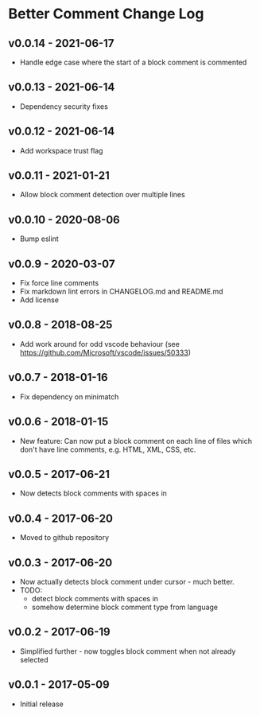 # Better Comment Change Log

## v0.0.14 - 2021-06-17

- Handle edge case where the start of a block comment is commented

## v0.0.13 - 2021-06-14

- Dependency security fixes

## v0.0.12 - 2021-06-14

- Add workspace trust flag

## v0.0.11 - 2021-01-21

- Allow block comment detection over multiple lines

## v0.0.10 - 2020-08-06

- Bump eslint

## v0.0.9 - 2020-03-07

- Fix force line comments
- Fix markdown lint errors in CHANGELOG.md and README.md
- Add license

## v0.0.8 - 2018-08-25

- Add work around for odd vscode behaviour (see <https://github.com/Microsoft/vscode/issues/50333>)

## v0.0.7 - 2018-01-16

- Fix dependency on minimatch

## v0.0.6 - 2018-01-15

- New feature: Can now put a block comment on each line of files which don't have line comments, e.g. HTML, XML, CSS, etc.

## v0.0.5 - 2017-06-21

- Now detects block comments with spaces in

## v0.0.4 - 2017-06-20

- Moved to github repository

## v0.0.3 - 2017-06-20

- Now actually detects block comment under cursor - much better.
- TODO:
  - detect block comments with spaces in
  - somehow determine block comment type from language

## v0.0.2 - 2017-06-19

- Simplified further - now toggles block comment when not already selected

## v0.0.1 - 2017-05-09

- Initial release
